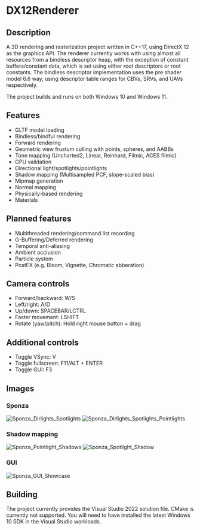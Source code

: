 # DX12Renderer
## Description
A 3D rendering and rasterization project written in C++17, using DirectX 12 as the graphics API. The renderer currently works with using almost all resources from a bindless descriptor heap, with the exception of constant buffers/constant data, which is set using either root descriptors or root constants. The bindless descriptor implementation uses the pre shader model 6.6 way, using descriptor table ranges for CBVs, SRVs, and UAVs respectively.

The project builds and runs on both Windows 10 and Windows 11.

## Features
- GLTF model loading
- Bindless/bindful rendering
- Forward rendering
- Geometric view frustum culling with points, spheres, and AABBs
- Tone mapping (Uncharted2, Linear, Reinhard, Filmic, ACES filmic)
- GPU validation
- Directional light/spotlights/pointlights
- Shadow mapping (Multisampled PCF, slope-scaled bias)
- Mipmap generation
- Normal mapping
- Physically-based rendering
- Materials

## Planned features
- Multithreaded rendering/command list recording
- G-Buffering/Deferred rendering
- Temporal anti-aliasing
- Ambient occlusion
- Particle system
- PostFX (e.g. Bloom, Vignette, Chromatic abberation)

## Camera controls
- Forward/backward: W/S
- Left/right: A/D
- Up/down: SPACEBAR/LCTRL
- Faster movement: LSHIFT
- Rotate (yaw/pitch): Hold right mouse button + drag

## Additional controls
- Toggle VSync: V
- Toggle fullscreen: F11/ALT + ENTER
- Toggle GUI: F3

## Images
### Sponza
![Sponza_Dirlights_Spotlights](https://user-images.githubusercontent.com/34250026/204929516-e82bc7eb-7846-4d31-b155-ed8126a7214f.png)
![Sponza_Dirlights_Spotlights_Pointlights](https://user-images.githubusercontent.com/34250026/204929518-925c8b83-4dc4-4613-9422-71674364be73.png)

### Shadow mapping
![Sponza_Pointlight_Shadows](https://user-images.githubusercontent.com/34250026/204929501-04e5c15a-c799-472d-b818-32d274a221c4.png)
![Sponza_Spotlight_Shadow](https://user-images.githubusercontent.com/34250026/204929504-9820795c-d5c1-4ae3-b8de-22d14b7cd09c.png)

### GUI
![Sponza_GUI_Showcase](https://user-images.githubusercontent.com/34250026/204929523-4dac0a28-d761-4472-a37e-a500647324f3.png)

## Building
The project currently provides the Visual Studio 2022 solution file. CMake is currently not supported. You will need to have installed the latest Windows 10 SDK in the Visual Studio workloads.
